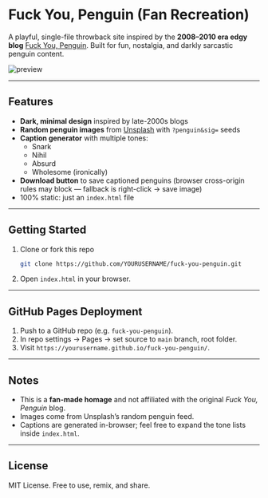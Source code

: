# Fuck You, Penguin (Fan Recreation)

A playful, single-file throwback site inspired by the **2008–2010 era edgy blog** [Fuck You, Penguin](https://knowyourmeme.com/memes/sites/fuck-you-penguin). Built for fun, nostalgia, and darkly sarcastic penguin content.

![preview](https://source.unsplash.com/featured/?penguin&sig=42)

---

## Features
- **Dark, minimal design** inspired by late-2000s blogs
- **Random penguin images** from [Unsplash](https://unsplash.com/) with `?penguin&sig=` seeds
- **Caption generator** with multiple tones:
  - Snark
  - Nihil
  - Absurd
  - Wholesome (ironically)
- **Download button** to save captioned penguins (browser cross-origin rules may block — fallback is right-click → save image)
- 100% static: just an `index.html` file

---

## Getting Started
1. Clone or fork this repo
   ```bash
   git clone https://github.com/YOURUSERNAME/fuck-you-penguin.git
   ```
2. Open `index.html` in your browser.

---

## GitHub Pages Deployment
1. Push to a GitHub repo (e.g. `fuck-you-penguin`).
2. In repo settings → Pages → set source to `main` branch, root folder.
3. Visit `https://yourusername.github.io/fuck-you-penguin/`.

---

## Notes
- This is a **fan-made homage** and not affiliated with the original *Fuck You, Penguin* blog.
- Images come from Unsplash’s random penguin feed.
- Captions are generated in-browser; feel free to expand the tone lists inside `index.html`.

---

## License
MIT License. Free to use, remix, and share.
